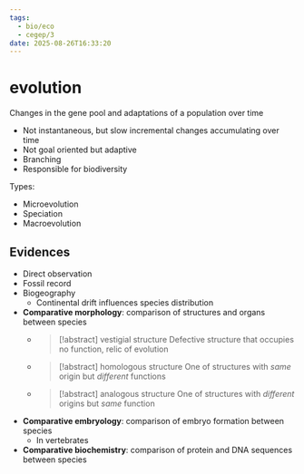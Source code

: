 ```yaml
---
tags:
  - bio/eco
  - cegep/3
date: 2025-08-26T16:33:20
---
```


# evolution

Changes in the gene pool and adaptations of a population over time

- Not instantaneous, but slow incremental changes accumulating over time
- Not goal oriented but adaptive
- Branching
- Responsible for biodiversity

Types:

- Microevolution
- Speciation
- Macroevolution

## Evidences

- Direct observation
- Fossil record
- Biogeography
	- Continental drift influences species distribution
- **Comparative morphology**: comparison of structures and organs between species
	- > [!abstract] vestigial structure
	  > Defective structure that occupies no function, relic of evolution

	- > [!abstract] homologous structure
	  > One of structures with *same* origin but *different* functions

	- > [!abstract] analogous structure
	  > One of structures with *different* origins but *same* function
- **Comparative embryology**: comparison of embryo formation between species
	- In vertebrates
- **Comparative biochemistry**: comparison of protein and DNA sequences between species

